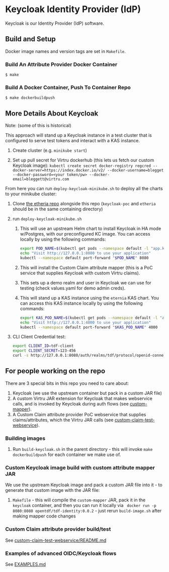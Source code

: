 # Keycloak Identity Provider (IdP)

Keycloak is our Identity Provider (IdP) software.


## Build and Setup

Docker image names and version tags are set in `Makefile`.

### Build An Attribute Provider Docker Container

```
$ make
```

### Build A Docker Container, Push To Container Repo

```
$ make dockerbuildpush
```


## More Details About Keycloak

Note:  (some of this is historical)

This approach will stand up a Keycloak instance in a test cluster that is configured to serve test tokens
and interact with a KAS instance.

1. Create cluster (e.g. `minikube start`)

1. Set up pull secret for Virtru dockerhub (this lets us fetch our custom Keycloak image):
`kubectl create secret docker-registry regcred --docker-server=https://index.docker.io/v2/ --docker-username=blegget --docker-password=<your token/pw>
--docker-email=bleggett@virtru.com`

From here you can run `deploy-keycloak-minikube.sh` to deploy all the charts to your minikube cluster:

1. Clone [the etheria repo](https://github.com/virtru/etheria) alongside this repo (`keycloak-poc` and `etheria` should be in the same containing directory)
1. run `deploy-keycloak-minikube.sh`

    1. This will use an upstream Helm chart to install Keycloak in HA mode w/Postgres, with our preconfigured KC image.
       You can access locally by using the following commands:

       ``` sh
       export POD_NAME=$(kubectl get pods --namespace default -l "app.kubernetes.io/name=keycloak,app.kubernetes.io/instance=keycloak" -o name)
       echo "Visit http://127.0.0.1:8080 to use your application"
       kubectl --namespace default port-forward "$POD_NAME" 8080
       ```

    1. This will install the Custom Claim attribute mapper (this is a PoC service that supplies Keycloak with custom Virtru claims).

    1. This sets up a demo realm and user in Keycloak we can use for testing (check values.yaml for demo admin creds).

    1. This will stand up a KAS instance using the `eternia` KAS chart.
       You can access this KAS instance locally by using the following commands:

       ``` sh
       export KAS_POD_NAME=$(kubectl get pods --namespace default -l "app.kubernetes.io/name=kas,app.kubernetes.io/instance=kas" -o name)
       echo "Visit http://127.0.0.1:4000 to use your application"
       kubectl --namespace default port-forward "$KAS_POD_NAME" 4000
       ```

1. CLI Client Credential test:

    ``` sh
    export CLIENT_ID=tdf-client
    export CLIENT_SECRET=123-456
    curl -s http://127.0.0.1:8080/auth/realms/tdf/protocol/openid-connect/token -d grant_type=client_credentials -d client_id=$CLIENT_ID -d client_secret=$CLIENT_SECRET --header 'X-VirtruPubKey: 123456'
    ```

## For people working on the repo

There are 3 special bits in this repo you need to care about:

1. Keycloak (we use the upstream container but pack in a custom JAR file)
1. A custom Virtru JAR extension for Keycloak that makes webservice calls, and is invoked by Keycloak during auth flows (see [custom-mapper](custom-mapper)).
1. A Custom Claim attribute provider PoC webservice that supplies claims/attributes, which the Virtru JAR calls (see [custom-claim-test-webservice](custom-claim-test-webservice)).

### Building images

1. Run `build-keycloak.sh` in the parent directory - this will invoke `make dockerbuildpush` for each container we make use of.

### Custom Keycloak image build with custom attribute mapper JAR

We use the upstream Keycloak image and pack a custom JAR file into it - to generate that custom image with the JAR file:
1. `Makefile` - this will compile the `custom-mapper` JAR, pack it in the `keycloak` container, and then you can run it locally via ` docker run -p 8080:8080 opentdf/tdf-identity:0.0.2` - just rerun `build-image.sh` after making mapper code changes

### Custom Claim attribute provider build/test

See [custom-claim-test-webservice/README.md](custom-claim-test-webservice/README.md)

### Examples of advanced OIDC/Keycloak flows

See [EXAMPLES.md](EXAMPLES.md)
